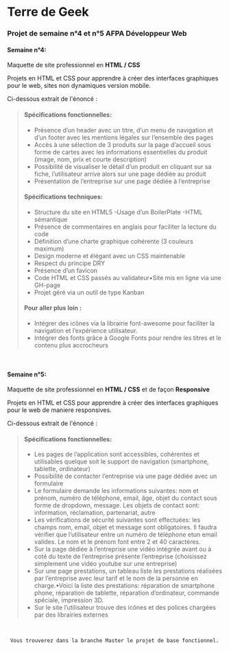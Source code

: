 
# Terre de Geek

### Projet de semaine n°4 et n°5 AFPA Développeur Web 

#### Semaine n°4:

Maquette de site professionnel en **HTML / CSS** 

Projets  en HTML et CSS pour apprendre à créer des interfaces graphiques pour le web, sites non dynamiques version mobile.

Ci-dessous extrait de l'énoncé :
 

> #### Spécifications fonctionnelles:
>- Présence d’un header avec un titre, d’un menu de navigation et d’un footer avec les mentions légales sur l’ensemble des pages
>- Accès à une sélection de 3 produits sur la page d’accueil sous forme de cartes avec les informations essentielles du produit (image, nom, prix et courte description)
>- Possibilité de visualiser le détail d’un produit en cliquant sur sa fiche, l’utilisateur arrive alors sur une page dédiée au produit
>- Présentation de l’entreprise sur une page dédiée à l’entreprise
>
>
> #### Spécifications techniques:
>- Structure du site en HTML5
>-Usage d’un BoilerPlate
>-HTML sémantique
>- Présence de commentaires en anglais pour faciliter la lecture du code
>- Définition d’une charte graphique cohérente (3 couleurs maximum)
>- Design moderne et élégant avec un CSS maintenable
>- Respect du principe DRY
>- Présence d’un favicon
>- Code HTML et CSS passés au validateur•Site mis en ligne via une GH-page
>- Projet géré via un outil de type Kanban
>
>
> #### Pour aller plus loin :
>- Intégrer des icônes via la librairie font-awesome pour faciliter la navigation et l’expérience utilisateur.
>- Intégrer des fonts grâce à Google Fonts pour rendre les titres et le contenu plus accrocheurs



&nbsp;

#### Semaine n°5:

Maquette de site professionnel en **HTML / CSS** et de façon **Responsive**

Projets  en HTML et CSS pour apprendre à créer des interfaces graphiques pour le web de maniere responsives.

Ci-dessous extrait de l'énoncé :


> #### Spécifications fonctionnelles:
>
>
>- Les pages de l’application sont accessibles, cohérentes et utilisables quelque soit le support de navigation (smartphone, tablette, ordinateur)
>- Possibilité de contacter l’entreprise via une page dédiée avec un formulaire
>- Le formulaire demande les informations suivantes: nom et prénom, numéro de téléphone, email, âge, objet du contact sous forme de dropdown, message. Les objets de contact sont: information, réclamation, partenariat, autre
>- Les vérifications de sécurité suivantes sont effectuées: les champs nom, email, objet et message sont obligatoires. Il faudra vérifier que l’utilisateur entre un numéro de téléphone etun email valides. Le nom et le prénom font entre 2 et 40 caractères.
>- Sur la page dédiée à l’entreprise une vidéo intégrée avant ou à coté du texte de l’entreprise présente l’entreprise (choisissez simplement une vidéo youtube sur une entreprise)
>- Sur une page prestations, un tableau liste les prestations réalisées par l’entreprise avec leur tarif et le nom de la personne en charge.•Voici la liste des prestations: réparation de smartphone phone, réparation de tablette, réparation d’ordinateur, commande spéciale, impression 3D.
>- Sur le site l’utilisateur trouve des icônes et des polices chargées par des librairies externes

&nbsp;


   
     Vous trouverez dans la branche Master le projet de base fonctionnel.


 &nbsp;
